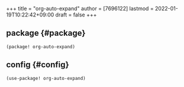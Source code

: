 +++
title = "org-auto-expand"
author = [7696122]
lastmod = 2022-01-19T10:22:42+09:00
draft = false
+++

## package {#package}

```elisp
(package! org-auto-expand)
```


## config {#config}

```elisp
(use-package! org-auto-expand)
```
